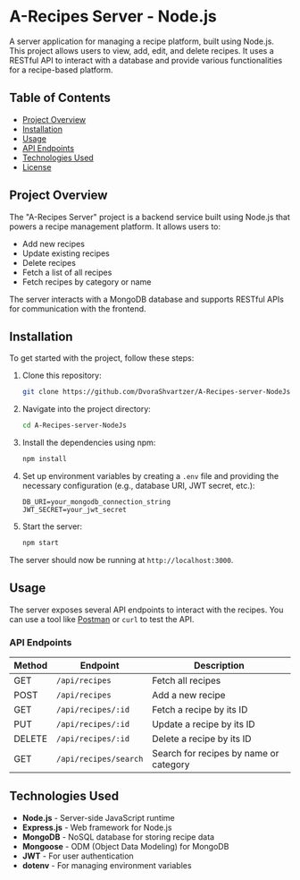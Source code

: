 

# A-Recipes Server - Node.js

A server application for managing a recipe platform, built using Node.js. This project allows users to view, add, edit, and delete recipes. It uses a RESTful API to interact with a database and provide various functionalities for a recipe-based platform.

## Table of Contents

* [Project Overview](#project-overview)
* [Installation](#installation)
* [Usage](#usage)
* [API Endpoints](#api-endpoints)
* [Technologies Used](#technologies-used)
* [License](#license)

## Project Overview

The "A-Recipes Server" project is a backend service built using Node.js that powers a recipe management platform. It allows users to:

* Add new recipes
* Update existing recipes
* Delete recipes
* Fetch a list of all recipes
* Fetch recipes by category or name

The server interacts with a MongoDB database and supports RESTful APIs for communication with the frontend.

## Installation

To get started with the project, follow these steps:

1. Clone this repository:

   ```bash
   git clone https://github.com/DvoraShvartzer/A-Recipes-server-NodeJs.git
   ```

2. Navigate into the project directory:

   ```bash
   cd A-Recipes-server-NodeJs
   ```

3. Install the dependencies using npm:

   ```bash
   npm install
   ```

4. Set up environment variables by creating a `.env` file and providing the necessary configuration (e.g., database URI, JWT secret, etc.):

   ```env
   DB_URI=your_mongodb_connection_string
   JWT_SECRET=your_jwt_secret
   ```

5. Start the server:

   ```bash
   npm start
   ```

The server should now be running at `http://localhost:3000`.

## Usage

The server exposes several API endpoints to interact with the recipes. You can use a tool like [Postman](https://www.postman.com/) or `curl` to test the API.

### API Endpoints

| Method | Endpoint              | Description                            |
| ------ | --------------------- | -------------------------------------- |
| GET    | `/api/recipes`        | Fetch all recipes                      |
| POST   | `/api/recipes`        | Add a new recipe                       |
| GET    | `/api/recipes/:id`    | Fetch a recipe by its ID               |
| PUT    | `/api/recipes/:id`    | Update a recipe by its ID              |
| DELETE | `/api/recipes/:id`    | Delete a recipe by its ID              |
| GET    | `/api/recipes/search` | Search for recipes by name or category |

## Technologies Used

* **Node.js** - Server-side JavaScript runtime
* **Express.js** - Web framework for Node.js
* **MongoDB** - NoSQL database for storing recipe data
* **Mongoose** - ODM (Object Data Modeling) for MongoDB
* **JWT** - For user authentication
* **dotenv** - For managing environment variables



